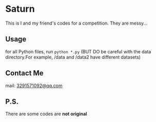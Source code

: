 # Saturn

This is I and my friend's codes for a competition.
They are messy...

## Usage
for all Python files, run
`python *.py`
(BUT DO be careful with the data directory.For example, /data and /data2 have different datasets)

## Contact Me
mail: 3291571092@qq.com

## P.S.
There are some codes are **not original**

